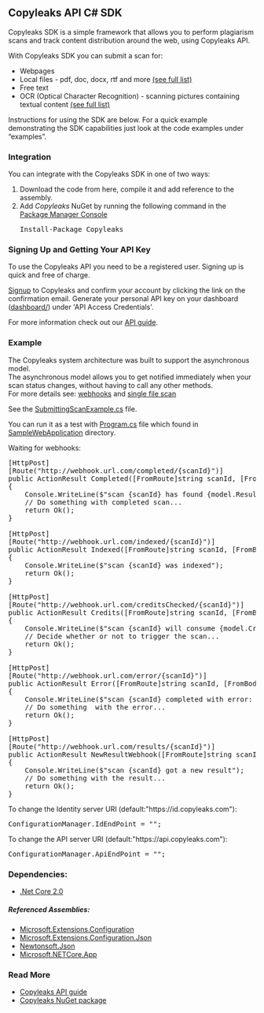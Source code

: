<h2>Copyleaks API C# SDK</h2>
<p>
Copyleaks SDK is a simple framework that allows you to perform plagiarism scans and track content distribution around the web, using Copyleaks API.
</p>
<p>
With Copyleaks SDK you can submit a scan for:  
<ul>
<li>Webpages</li>
<li>Local files - pdf, doc, docx, rtf and more <a href="https://api.copyleaks.com/GeneralDocumentation/TechnicalSpecifications#supportedfiletypes">(see full list)</a></li>
<li>Free text</li>
<li>OCR (Optical Character Recognition) - scanning pictures containing textual content <a href="https://api.copyleaks.com/GeneralDocumentation/TechnicalSpecifications#supportedfiletypes">(see full list)</a></li>
</ul>
Instructions for using the SDK are below. For a quick example demonstrating the SDK capabilities just look at the code examples under “examples”.
</p>
<h3>Integration</h3>
<p>You can integrate with the Copyleaks SDK in one of two ways:</p>
<ol>
<li>Download the code from here, compile it and add reference to the assembly.</li>
<li>Add <i>Copyleaks</i> NuGet by running the following command in the <a href="http://docs.nuget.org/consume/package-manager-console">Package Manager Console</a></li>
<pre>
Install-Package Copyleaks
</pre>
</ol>
<h3>Signing Up and Getting Your API Key</h3>
 <p>To use the Copyleaks API you need to be a registered user. Signing up is quick and free of charge.</p>
 <p><a href="https://app.copyleaks.com/signup">Signup</a> to Copyleaks and confirm your account by clicking the link on the confirmation email. Generate your personal API key on your dashboard (<a href="https://api.copyleaks.com/dashboard">dashboard/</a>) under 'API Access Credentials'. </p>
 <p>For more information check out our <a href="https://api.copyleaks.com/documentation/v3">API guide</a>.</p>
<h3>Example</h3>

<p>The Copyleaks system architecture was built to support the asynchronous model.<br>
The asynchronous model allows you to get notified immediately when your scan status changes, without having to call any other methods.<br>
For more details see: <a href="https://api.copyleaks.com/documentation/v3/webhooks">webhooks</a> and <a href="https://api.copyleaks.com/documentation/v3/activities/single-file-scan">single file scan</a></p>

See the [SubmittingScanExample.cs](https://github.com/Copyleaks/.net-core-plagiarism-checker/blob/master/CopyleaksAPITests/SubmitFileTest.cs) file.

You can run it as a test with [Program.cs](https://github.com/Copyleaks/.net-core-plagiarism-checker/blob/master/SampleWebApplication/Program.cs) file which found in [SampleWebApplication](https://github.com/Copyleaks/.net-core-plagiarism-checker/tree/master/SampleWebApplication) directory.

<p>Waiting for webhooks:</p>

<pre>
[HttpPost]
[Route("http://webhook.url.com/completed/{scanId}")]
public ActionResult Completed([FromRoute]string scanId, [FromBody] CompletedCallback model)
{
	Console.WriteLine($"scan {scanId} has found {model.Results.Score.IdenticalWords} identical copied words");
	// Do something with completed scan...
	return Ok();
}

[HttpPost]
[Route("http://webhook.url.com/indexed/{scanId}")]
public ActionResult Indexed([FromRoute]string scanId, [FromBody] IndexOnlyCallback model)
{
	Console.WriteLine($"scan {scanId} was indexed");
	return Ok();
}

[HttpPost]
[Route("http://webhook.url.com/creditsChecked/{scanId}")]
public ActionResult Credits([FromRoute]string scanId, [FromBody] CreditsCheckCallback model)
{
	Console.WriteLine($"scan {scanId} will consume {model.Credits}");
	// Decide whether or not to trigger the scan...
	return Ok();
}

[HttpPost]
[Route("http://webhook.url.com/error/{scanId}")]
public ActionResult Error([FromRoute]string scanId, [FromBody] ErrorCallback model)
{
	Console.WriteLine($"scan {scanId} completed with error: {model.Error.Message}");
	// Do something  with the error...
	return Ok();
}

[HttpPost]
[Route("http://webhook.url.com/results/{scanId}")]
public ActionResult NewResultWebhook([FromRoute]string scanId, [FromBody] NewResultCallback model)
{
	Console.WriteLine($"scan {scanId} got a new result");
	// Do something with the result...
	return Ok();
}
</pre>

<p>To change the Identity server URI (default:"https://id.copyleaks.com"):</p>
<pre>
ConfigurationManager.IdEndPoint = "<your identity server URI>";
</pre>

<p>To change the API server URI (default:"https://api.copyleaks.com"):</p>
<pre>
ConfigurationManager.ApiEndPoint = "<your API server URI>";
</pre>

<h3>Dependencies:</h3>
<ul>
<li><a href="https://dotnet.microsoft.com/download/dotnet-core/2.0">.Net Core 2.0</a></li>
</ul>
<h5>Referenced Assemblies:</h5>
<ul>
<li><a href="https://www.nuget.org/packages/Microsoft.Extensions.Configuration">Microsoft.Extensions.Configuration</a></li>
<li><a href="https://www.nuget.org/packages/Microsoft.Extensions.Configuration.Json">Microsoft.Extensions.Configuration.Json</a></li>
<li><a href="https://www.nuget.org/packages/Newtonsoft.Json">Newtonsoft.Json</a></li>
<li><a href="https://www.nuget.org/packages/Microsoft.NETCore.App/2.0.0/">Microsoft.NETCore.App</a></li>
</ul>

<h3>Read More</h3>
<ul>
<li><a href="https://api.copyleaks.com/documentation/v3">Copyleaks API guide</a></li>
<li><a href="https://www.nuget.org/packages/Copyleaks/">Copyleaks NuGet package</a></li>
</ul>
